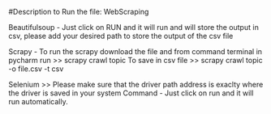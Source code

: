 #Description to Run the file:
WebScraping

Beautifulsoup - Just click on RUN and it will run and will store the output in csv, please add your desired path to store the output of the csv file

Scrapy - To run the scrapy download the file and from command terminal in pycharm run >> scrapy crawl topic To save in csv file >> scrapy crawl topic -o file.csv -t csv

Selenium >> Please make sure that the driver path address is exaclty where the driver is saved in your system Command - Just click on run and it will run automatically.
